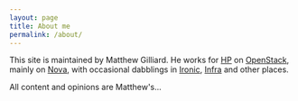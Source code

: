 ```yaml
---
layout: page
title: About me
permalink: /about/
---
```


This site is maintained by Matthew Gilliard. He works for [HP](http://www.hp.com)
on [OpenStack](http://www.openstack.org), mainly on [Nova](http://docs.openstack.org/developer/nova/),
with occasional dabblings in [Ironic](http://docs.openstack.org/developer/ironic/),
[Infra](http://ci.openstack.org) and other places.

All content and opinions are Matthew's...
